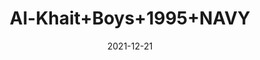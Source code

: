 ---
title: 'Al-Khait+Boys+1995+NAVY'
date: '2021-12-21' 
metatag: '' 
inventory: '6.0' 
draft: false 
# meta description 
shortDescripton: 'Al-Khait+Boys+1995+NAVY'
description: 'Boys'
longdescription: ''
featured: False
# product Price
price: '1911.0'
priceBefore: '2730.0'
# Product Short Description
shortDescription: 'Al-Khait+Boys+1995+NAVY'
productID: '8870F201-6762-EC11-995F-005056B3A416'
type: 'products'
category: 'Boys' 
thumnailproduct: 'https://alkhait.eralive.net/images/products/8870F201-6762-EC11-995F-005056B3A4161.png' 
images:
  - image: 'images/products/8870F201-6762-EC11-995F-005056B3A4161.png'  
  - image: 'images/products/8870F201-6762-EC11-995F-005056B3A4162.png'  
  - image: 'images/products/8870F201-6762-EC11-995F-005056B3A4163.png'  
---